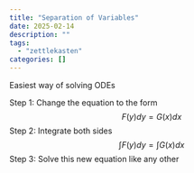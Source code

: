```yaml
---
title: "Separation of Variables"
date: 2025-02-14
description: ""
tags: 
  - "zettlekasten"
categories: []
---
```


Easiest way of solving ODEs

Step 1: Change the equation to the form
$$F(y)dy = G(x)dx$$
Step 2: Integrate both sides
$$\int F(y)dy = \int G(x)dx$$
Step 3: Solve this new equation like any other